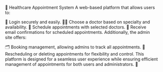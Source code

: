 🏥 Healthcare Appointment System
A web-based platform that allows users to:

🔐 Login securely and easily.
👩‍⚕️ Choose a doctor based on specialty and availability.
📅 Schedule appointments with selected doctors.
📧 Receive email confirmations for scheduled appointments.
Additionally, the admin site offers:

🗂️ Booking management, allowing admins to track all appointments.
🔄 Rescheduling or deleting appointments for flexibility and control.
This platform is designed for a seamless user experience while ensuring efficient management of appointments for both users and administrators. 🚀


